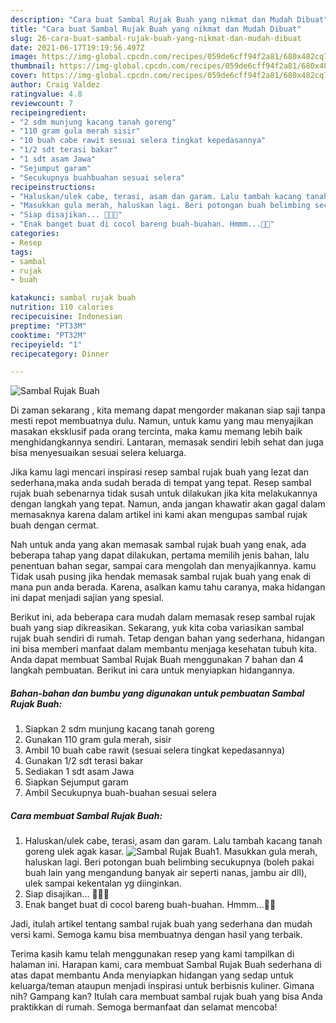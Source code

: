 ```yaml
---
description: "Cara buat Sambal Rujak Buah yang nikmat dan Mudah Dibuat"
title: "Cara buat Sambal Rujak Buah yang nikmat dan Mudah Dibuat"
slug: 26-cara-buat-sambal-rujak-buah-yang-nikmat-dan-mudah-dibuat
date: 2021-06-17T19:19:56.497Z
image: https://img-global.cpcdn.com/recipes/059de6cff94f2a81/680x482cq70/sambal-rujak-buah-foto-resep-utama.jpg
thumbnail: https://img-global.cpcdn.com/recipes/059de6cff94f2a81/680x482cq70/sambal-rujak-buah-foto-resep-utama.jpg
cover: https://img-global.cpcdn.com/recipes/059de6cff94f2a81/680x482cq70/sambal-rujak-buah-foto-resep-utama.jpg
author: Craig Valdez
ratingvalue: 4.8
reviewcount: 7
recipeingredient:
- "2 sdm munjung kacang tanah goreng"
- "110 gram gula merah sisir"
- "10 buah cabe rawit sesuai selera tingkat kepedasannya"
- "1/2 sdt terasi bakar"
- "1 sdt asam Jawa"
- "Sejumput garam"
- "Secukupnya buahbuahan sesuai selera"
recipeinstructions:
- "Haluskan/ulek cabe, terasi, asam dan garam. Lalu tambah kacang tanah goreng ulek agak kasar."
- "Masukkan gula merah, haluskan lagi. Beri potongan buah belimbing secukupnya (boleh pakai buah lain yang mengandung banyak air seperti nanas, jambu air dll), ulek sampai kekentalan yg diinginkan."
- "Siap disajikan... 🤤🤤🤤"
- "Enak banget buat di cocol bareng buah-buahan. Hmmm...🤤😘"
categories:
- Resep
tags:
- sambal
- rujak
- buah

katakunci: sambal rujak buah 
nutrition: 110 calories
recipecuisine: Indonesian
preptime: "PT33M"
cooktime: "PT32M"
recipeyield: "1"
recipecategory: Dinner

---
```



![Sambal Rujak Buah](https://img-global.cpcdn.com/recipes/059de6cff94f2a81/680x482cq70/sambal-rujak-buah-foto-resep-utama.jpg)

Di zaman  sekarang , kita memang dapat mengorder makanan siap saji tanpa mesti repot membuatnya dulu. Namun, untuk kamu yang mau menyajikan masakan eksklusif pada orang tercinta, maka kamu memang lebih baik menghidangkannya sendiri. Lantaran, memasak sendiri lebih sehat dan juga bisa menyesuaikan sesuai selera keluarga.

Jika kamu lagi mencari inspirasi resep sambal rujak buah yang lezat dan sederhana,maka anda sudah berada di tempat yang tepat. Resep sambal rujak buah  sebenarnya tidak susah untuk dilakukan jika kita melakukannya dengan langkah yang tepat. Namun, anda jangan khawatir akan gagal dalam memasaknya 
karena dalam artikel ini kami akan mengupas sambal rujak buah dengan cermat.  



Nah untuk anda yang akan memasak sambal rujak buah yang enak, ada beberapa tahap yang dapat dilakukan, pertama memilih jenis bahan, lalu penentuan bahan segar, sampai cara mengolah dan menyajikannya. kamu Tidak usah pusing jika hendak memasak sambal rujak buah yang enak di mana pun anda berada. Karena, asalkan kamu  tahu caranya, maka hidangan ini dapat menjadi sajian yang spesial.

Berikut ini, ada beberapa cara mudah dalam memasak resep sambal rujak buah yang siap dikreasikan. Sekarang, yuk kita coba variasikan sambal rujak buah sendiri di rumah. Tetap dengan bahan yang sederhana, hidangan ini bisa memberi manfaat dalam membantu menjaga kesehatan tubuh kita. Anda dapat membuat Sambal Rujak Buah menggunakan 7 bahan dan 4 langkah pembuatan. Berikut ini cara untuk menyiapkan hidangannya.

<!--inarticleads1-->

##### Bahan-bahan dan bumbu yang digunakan untuk pembuatan Sambal Rujak Buah:

1. Siapkan 2 sdm munjung kacang tanah goreng
1. Gunakan 110 gram gula merah, sisir
1. Ambil 10 buah cabe rawit (sesuai selera tingkat kepedasannya)
1. Gunakan 1/2 sdt terasi bakar
1. Sediakan 1 sdt asam Jawa
1. Siapkan Sejumput garam
1. Ambil Secukupnya buah-buahan sesuai selera




<!--inarticleads2-->

##### Cara membuat Sambal Rujak Buah:

1. Haluskan/ulek cabe, terasi, asam dan garam. Lalu tambah kacang tanah goreng ulek agak kasar.
<img src="https://img-global.cpcdn.com/steps/5399971553a9a0b2/160x128cq70/sambal-rujak-buah-langkah-memasak-1-foto.jpg" alt="Sambal Rujak Buah">1. Masukkan gula merah, haluskan lagi. Beri potongan buah belimbing secukupnya (boleh pakai buah lain yang mengandung banyak air seperti nanas, jambu air dll), ulek sampai kekentalan yg diinginkan.
1. Siap disajikan... 🤤🤤🤤
1. Enak banget buat di cocol bareng buah-buahan. Hmmm...🤤😘




Jadi, itulah artikel tentang  sambal rujak buah  yang sederhana dan mudah versi kami. Semoga kamu bisa membuatnya dengan hasil yang terbaik. 

Terima kasih kamu telah menggunakan resep yang kami tampilkan di halaman ini. Harapan kami, cara membuat  Sambal Rujak Buah sederhana di atas dapat membantu Anda menyiapkan hidangan yang sedap untuk keluarga/teman ataupun menjadi inspirasi untuk berbisnis kuliner. Gimana nih? Gampang kan? Itulah cara membuat sambal rujak buah yang bisa Anda praktikkan di rumah. Semoga bermanfaat dan selamat mencoba!

